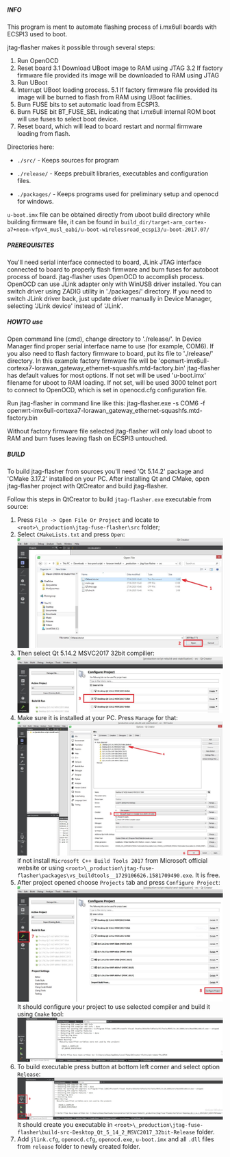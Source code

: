 
#####  INFO

This program is ment to automate flashing process of i.mx6ull boards with ECSPI3 used to boot.

jtag-flasher makes it possible through several steps:
1. Run OpenOCD
2. Reset board
3.1  Download UBoot image to RAM using JTAG
3.2  If factory firmware file provided its image will be downloaded to RAM using JTAG
4. Run UBoot
5. Interrupt UBoot loading process.
5.1 If factory firmware file provided its image will be burned to flash from RAM using UBoot facilities.
6. Burn FUSE bits to set automatic load from ECSPI3.
7. Burn FUSE bit BT_FUSE_SEL indicating that i.mx6ull internal ROM boot will use fuses to select boot device.
8. Reset board, which will lead to board restart and normal firmware loading from flash.

Directories here:

* `./src/` - Keeps sources for program

* `./release/` - Keeps prebuilt libraries, executables and configuration files.

* `./packages/` - Keeps programs used for preliminary setup and openocd for windows.

`u-boot.imx` file can be obtained directly from uboot build directory while building firmware file,
it can be found in `build_dir/target-arm_cortex-a7+neon-vfpv4_musl_eabi/u-boot-wirelessroad_ecspi3/u-boot-2017.07/`

#####  PREREQUISITES

 You'll need serial interface connected to board, JLink JTAG interface connected to board 
to properly flash firmware and burn fuses for autoboot process of board.
jtag-flasher uses OpenOCD to accomplish process. OpenOCD can use JLink adapter only with
WinUSB driver installed. You can switch driver using ZADIG utility in './packages/' directory.
If you need to switch JLink driver back, just update driver manually in Device Manager,
selecting 'JLink device' instead of 'JLink'.

#####  HOWTO use 

 Open command line (cmd), change directory to './release/'.
In Device Manager find proper serial interface name to use (for example, COM6).
If you also need to flash factory firmware to board, put its file to './release/' directory.
In this example factory firmware file will be 'openwrt-imx6ull-cortexa7-lorawan_gateway_ethernet-squashfs.mtd-factory.bin'
jtag-flasher has default values for most options. If not set will be used 'u-boot.imx' filename for uboot to RAM loading.
If not set, will be used 3000 telnet port to connect to OpenOCD, which is set in openocd.cfg configuration file.

 Run jtag-flasher in command line like this:
jtag-flasher.exe -s COM6 -f openwrt-imx6ull-cortexa7-lorawan_gateway_ethernet-squashfs.mtd-factory.bin

 Without factory firmware file selected jtag-flasher will only load uboot to RAM and burn fuses leaving flash on ECSPI3 untouched.


#####  BUILD
 
To build jtag-flasher from sources you'll need 'Qt 5.14.2' package and 'CMake 3.17.2' installed on your PC.
After installing Qt and CMake, open jtag-flasher project with QtCreator and build jtag-flasher.

Follow this steps in QtCreator to build `jtag-flasher.exe` executable from source:
1. Press `File -> Open File Or Project` and locate to `<root>\_production\jtag-fuse-flasher\src` folder;
2. Select `CMakeLists.txt` and press `Open`:
![Image of Yaktocat](doc/step_1.JPG)
3. Then select Qt 5.14.2 MSVC2017 32bit compilier:
![Image of Yaktocat](doc/step_2.JPG)
4. Make sure it is installed at your PC. Press `Manage` for that:
![Image of Yaktocat](doc/step_3.JPG)
if not install `Microsoft C++ Build Tools 2017` from Microsoft official website or using `<root>\_production\jtag-fuse-flasher\packages\vs_buildtools__1729106626.1581709490.exe`. It is free.
5. After project opened choose `Projects` tab and press `Configure Project`:
![Image of Yaktocat](doc/step_4.JPG)
It should configure your project to use selected compiler and build it using `Cmake` tool:
![Image of Yaktocat](doc/step_5.JPG)
6. To build executable press button at bottom left corner and select option `Release`:
![Image of Yaktocat](doc/step_6.JPG)
It should create you executable in `<root>\_production\jtag-fuse-flasher\build-src-Desktop_Qt_5_14_2_MSVC2017_32bit-Release` folder.
7. Add `jlink.cfg`, `openocd.cfg`, `openocd.exe`, `u-boot.imx` and all `.dll` files from `release` folder to newly created folder.





